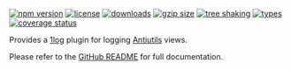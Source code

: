 <!-- README for NPM; the one for GitHub is in .github directory. -->

[![npm version](https://img.shields.io/npm/v/1log-antiutils.svg?style=flat&color=brightgreen)](https://www.npmjs.com/package/1log-antiutils)
[![license](https://img.shields.io/npm/l/1log-antiutils.svg?color=brightgreen)](https://www.npmjs.com/package/1log-antiutils)
[![downloads](https://img.shields.io/npm/dt/1log-antiutils.svg?color=brightgreen)](https://www.npmjs.com/package/1log-antiutils)
[![gzip size](https://badgen.net/bundlephobia/minzip/1log-antiutils?color=green)](https://bundlephobia.com/result?p=1log-antiutils)
[![tree shaking](https://badgen.net/bundlephobia/tree-shaking/1log-antiutils)](https://bundlephobia.com/result?p=1log-antiutils)
[![types](https://img.shields.io/npm/types/1log-antiutils?color=brightgreen)](https://www.npmjs.com/package/1log-antiutils)
[![coverage status](https://coveralls.io/repos/github/ivan7237d/1log-antiutils/badge.svg?branch=master)](https://coveralls.io/github/ivan7237d/1log-antiutils?branch=master)

Provides a [1log](https://github.com/ivan7237d/1log) plugin for logging [Antiutils](https://github.com/ivan7237d/antiutils) views.

Please refer to the [GitHub README](https://github.com/ivan7237d/1log-antiutils#readme) for full documentation.
